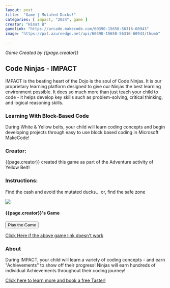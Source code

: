 ```yaml
---
layout: post
title:  "Game | Mutated Ducks!"
categories: [ impact, "2024", game ]
creator: "Himat B"
gamelink: "https://arcade.makecode.com/60390-15658-56316-60943"
image: "https://pxt.azureedge.net/api/60390-15658-56316-60943/thumb"

---
```

_Game Created by {{page.creator}}_

## Code Ninjas - IMPACT
IMPACT is the beating heart of the Dojo is the soul of Code Ninjas.
It is our proprietary learning platform designed to give our Ninjas the best learning environment possible. 
It does so much more than just teach your child to code - it helps develop key skills such as problem-solving, critical thinking, and logical reasoning skills.

### Learning With Block-Based Code
During White & Yellow belts, your child will learn coding concepts and begin developing projects through easy to use block based coding in Microsoft MakeCode!


### Creator:
{{page.creator}} created this game as part of the Adventure activity of Yellow Belt!

### Instructions:
Find the cash and avoid the mutated ducks... or, find the safe zone

<div class="card"> 
    <img class="card-img-top makecode-preview" src= "{{page.image}}"> 
    <div class="card-img-overlay card-inverse text-center mx-auto" text-center> 
        <h4 class="text-stroke text-white">  
            {{page.creator}}'s Game
        </h4> 
        <div class="card-body text-center mx-auto"> 
            <button onclick="window.open('{{page.gamelink}}')" class="makecode-btn">
                <i class="fa fa-play mr-2"></i>
                Play the Game
            </button>
        </div> 
    </div> 
</div> 

[Click Here if the above game link doesn't work]({{page.gamelink}})

### About
During IMPACT, your child will learn a variety of coding concepts - and earn "Achievements" to show off their progress!
Ninjas will earn hundreds of individual Achievements throughout their coding journey!


[Click here to learn more and book a free Taster!](https://www.codeninjas.co.uk/langley-brk-uk/)
